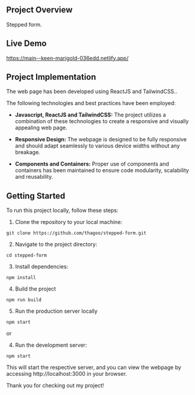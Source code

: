## Project Overview

Stepped form.

## Live Demo

https://main--keen-marigold-036edd.netlify.app/

## Project Implementation

The web page has been developed using ReactJS and TailwindCSS..

The following technologies and best practices have been employed:

- **Javascript, ReactJS and TailwindCSS:** The project utilizes a combination of these technologies to create a responsive and visually appealing web page.

- **Responsive Design:** The webpage is designed to be fully responsive and should adapt seamlessly to various device widths without any breakage.

- **Components and Containers:** Proper use of components and containers has been maintained to ensure code modularity, scalability and reusability.

## Getting Started

To run this project locally, follow these steps:

1. Clone the repository to your local machine:

```
git clone https://github.com/thagoo/stepped-form.git
```

2. Navigate to the project directory:

```
cd stepped-form
```

3. Install dependencies:

```
npm install
```

4. Build the project

```
npm run build
```

5. Run the production server locally

```
npm start
```

or

4. Run the development server:

```
npm start
```

This will start the respective server, and you can view the webpage by accessing http://localhost:3000 in your browser.

Thank you for checking out my project!
